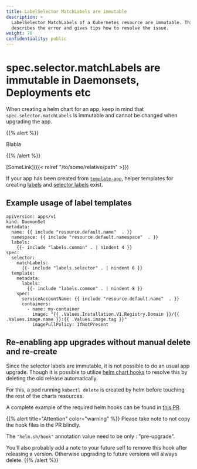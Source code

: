 ```yaml
---
title: LabelSelector MatchLabels are immutable
description: >
  LabelSelector MatchLabels of a Kubernetes resource are immutable. This page
  describes the error and gives tips how to resolve the issue.
weight: 70
confidentiality: public
---
```

# spec.selector.matchLabels are immutable in Daemonsets, Deployments etc

When creating a helm chart for an app, keep in mind that `spec.selector.matchLabels` is immutable and cannot be changed when upgrading the app.

{{% alert %}}

Blabla

{{% /alert %}}

[SomeLink]({{< relref "/to/some/relative/path" >}})

If your app has been created from [`template-app`](https://github.com/giantswarm/template-app), helper templates for creating [labels](https://github.com/giantswarm/template-app/blob/master/helm/{APP-NAME}/templates/_helpers.tpl#L18-L31) and [selector labels](https://github.com/giantswarm/template-app/blob/master/helm/{APP-NAME}/templates/_helpers.tpl#L33-L39) exist.

## Example usage of label templates

```
apiVersion: apps/v1
kind: DaemonSet
metadata:
  name: {{ include "resource.default.name"  . }}
  namespace: {{ include "resource.default.namespace"  . }}
  labels:
    {{- include "labels.common" . | nindent 4 }}
spec:
  selector:
    matchLabels:
      {{- include "labels.selector" . | nindent 6 }}
  template:
    metadata:
      labels:
        {{- include "labels.common" . | nindent 8 }}
    spec:
      serviceAccountName: {{ include "resource.default.name"  . }}
      containers:
        - name: my-container
          image: "{{ .Values.Installation.V1.Registry.Domain }}/{{ .Values.image.name }}:{{ .Values.image.tag }}"
          imagePullPolicy: IfNotPresent
```

## Re-enabling app upgrades without manual delete and re-create

Since the selector labels are immutable, it is not possible to do an usual app upgrade. Though it is possible to utilize [helm chart hooks](https://helm.sh/docs/topics/charts_hooks/) to resolve this by deleting the old release automatically.

For this, a pod running `kubectl delete` is created by helm before touching the rest of the charts resources.

A complete example of the required helm hooks can be found in [this PR](https://github.com/giantswarm/azure-scheduled-events/pull/20/files).

{{% alert title="Attention" color="warning" %}} Please take note to not copy the hook files in the PR blindly.

The `"helm.sh/hook"` annotation value need to be only : "pre-upgrade".

You'll also probably add a note to your future self to remove this hook after releasing a version. Otherwise upgrading to future versions will always delete. {{% /alert %}}
